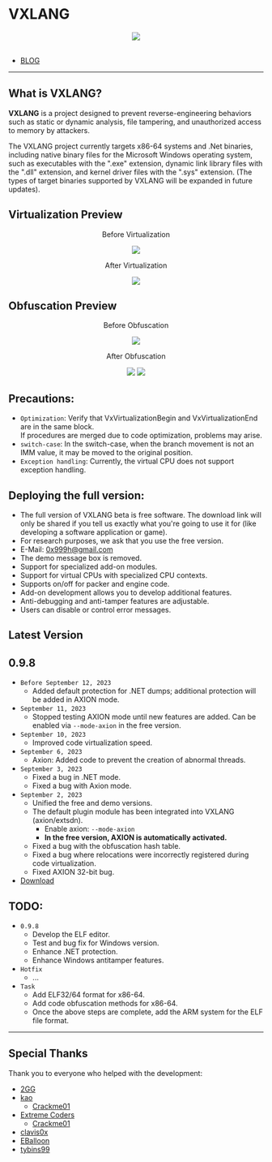 # VXLANG

<div align="center">
   <a href="https://vxlang.github.io/">
      <img src="https://vxlang.github.io/image/vxlang.gif" loop=infinite style="max-width: 100%; height: auto;" />
   </a>
</div>
<br>

- [BLOG](https://vxlang.github.io/)

---

## What is VXLANG?

**VXLANG** is a project designed to prevent reverse-engineering behaviors such as static or dynamic analysis, file tampering, and unauthorized access to memory by attackers. 

The VXLANG project currently targets x86-64 systems and .Net binaries, including native binary files for the Microsoft Windows operating system, such as executables with the ".exe" extension, dynamic link library files with the ".dll" extension, and kernel driver files with the ".sys" extension. (The types of target binaries supported by VXLANG will be expanded in future updates).

## Virtualization Preview

<div align="center">
   <p>Before Virtualization</p>
   <img src="https://vxlang.github.io/image/VMBegin.png" style="max-width: 100%; height: auto;" />
   <p>After Virtualization</p>
   <img src="https://vxlang.github.io/image/VMEnd.png" style="max-width: 100%; height: auto;" />
</div>

## Obfuscation Preview

<div align="center">
   <p>Before Obfuscation</p>
   <img src="https://vxlang.github.io/image/bef.PNG" style="max-width: 100%; height: auto;" />
   <p>After Obfuscation</p>
   <img src="https://vxlang.github.io/image/aft.PNG" style="max-width: 100%; height: auto;" /> 
   <img src="https://vxlang.github.io/image/aft2.PNG" style="max-width: 100%; height: auto;" /> 
</div>

## Precautions:

- `Optimization`: Verify that VxVirtualizationBegin and VxVirtualizationEnd are in the same block.  
  If procedures are merged due to code optimization, problems may arise.
- `switch-case`: In the switch-case, when the branch movement is not an IMM value, it may be moved to the original position.
- `Exception handling`: Currently, the virtual CPU does not support exception handling.
  
## Deploying the full version:

- The full version of VXLANG beta is free software. The download link will only be shared if you tell us exactly what you're going to use it for (like developing a software application or game).
- For research purposes, we ask that you use the free version.
- E-Mail: 0x999h@gmail.com
- The demo message box is removed.
- Support for specialized add-on modules.
- Support for virtual CPUs with specialized CPU contexts.
- Supports on/off for packer and engine code.
- Add-on development allows you to develop additional features.
- Anti-debugging and anti-tamper features are adjustable.
- Users can disable or control error messages.

## Latest Version

0.9.8
---
  - `Before September 12, 2023`
    - Added default protection for .NET dumps; additional protection will be added in AXION mode.
  - `September 11, 2023`
    - Stopped testing AXION mode until new features are added. Can be enabled via `--mode-axion` in the free version.
  - `September 10, 2023`
    - Improved code virtualization speed.
  - `September 6, 2023`
    - Axion: Added code to prevent the creation of abnormal threads.
  - `September 3, 2023`
    - Fixed a bug in .NET mode.
    - Fixed a bug with Axion mode.
  - `September 2, 2023`
    - Unified the free and demo versions. 
    - The default plugin module has been integrated into VXLANG (axion/extsdn).
      - Enable axion: `--mode-axion`
      - **In the free version, AXION is automatically activated.**
    - Fixed a bug with the obfuscation hash table.
    - Fixed a bug where relocations were incorrectly registered during code virtualization.
    - Fixed AXION 32-bit bug.
  - [Download](https://vxlang.github.io/download.html)
      
## TODO:

- `0.9.8`
  - Develop the ELF editor.
  - Test and bug fix for Windows version.
  - Enhance .NET protection.
  - Enhance Windows antitamper features.
- `Hotfix`
  - ...
- `Task`
  - Add ELF32/64 format for x86-64.
  - Add code obfuscation methods for x86-64.
  - Once the above steps are complete, add the ARM system for the ELF file format.
    
---

## Special Thanks

Thank you to everyone who helped with the development:

- [2GG](https://twitter.com/2gg) 
- [kao](https://lifeinhex.com/) 
  - [Crackme01](https://forum.tuts4you.com/topic/43809-users-desktop-crackme/#comment-213340) 
- [Extreme Coders](https://github.com/extremecoders-re/tuts4you_users_desktop_crackme_writeup) 
  - [Crackme01](https://forum.tuts4you.com/topic/43809-users-desktop-crackme/#comment-213328)  
- [clavis0x](https://github.com/clavis0x)
- [EBalloon](https://github.com/EBalloon)
- [tybins99](https://github.com/tybins)
